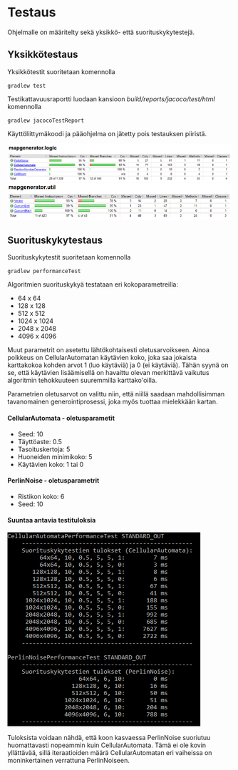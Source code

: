 # Testaus

Ohjelmalle on määritelty sekä yksikkö- että suorituskykytestejä.

## Yksikkötestaus

Yksikkötestit suoritetaan komennolla

```
gradlew test
```

Testikattavuusraportti luodaan kansioon _build/reports/jacoco/test/html_ komennolla

```
gradlew jacocoTestReport
```

Käyttöliittymäkoodi ja pääohjelma on jätetty pois testauksen piiristä.

![](kuvat/testikattavuuslogic.png)
![](kuvat/testikattavuusutil.png)

## Suorituskykytestaus

Suorituskykytestit suoritetaan komennolla
```
gradlew performanceTest
```

Algoritmien suorituskykyä testataan eri kokoparametreilla:
- 64 x 64
- 128 x 128
- 512 x 512
- 1024 x 1024
- 2048 x 2048
- 4096 x 4096

Muut parametrit on asetettu lähtökohtaisesti oletusarvoikseen. Ainoa poikkeus on CellularAutomatan käytävien koko, 
joka saa jokaista karttakokoa kohden arvot 1 (luo käytäviä) ja 0 (ei käytäviä). Tähän syynä on se, että käytävien 
lisäämisellä on havaittu olevan merkittävä vaikutus algoritmin tehokkuuteen suuremmilla karttako'oilla.

Parametrien oletusarvot on valittu niin, että niillä saadaan mahdollisimman tavanomainen generointiprosessi, joka 
myös tuottaa mielekkään kartan.

#### CellularAutomata - oletusparametit
- Seed: 10
- Täyttöaste: 0.5
- Tasoituskertoja: 5
- Huoneiden minimikoko: 5
- Käytävien koko: 1 tai 0

#### PerlinNoise - oletusparametrit
- Ristikon koko: 6
- Seed: 10

#### Suuntaa antavia testituloksia

![](kuvat/suorituskykytestit.png)

Tuloksista voidaan nähdä, että koon kasvaessa PerlinNoise suoriutuu huomattavasti nopeammin kuin CellularAutomata. 
Tämä ei ole kovin yllättävää, sillä iteraatioiden määrä CellularAutomatan eri vaiheissa on moninkertainen verrattuna 
PerlinNoiseen.